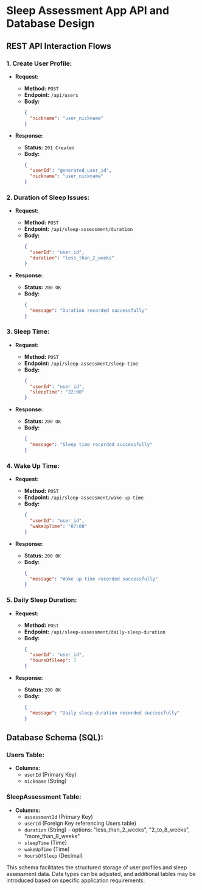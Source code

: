 # Sleep Assessment App API and Database Design

## REST API Interaction Flows

### 1. Create User Profile:

- **Request:**
  - **Method:** `POST`
  - **Endpoint:** `/api/users`
  - **Body:**
    ```json
    {
      "nickname": "user_nickname"
    }
    ```

- **Response:**
  - **Status:** `201 Created`
  - **Body:**
    ```json
    {
      "userId": "generated_user_id",
      "nickname": "user_nickname"
    }
    ```

### 2. Duration of Sleep Issues:

- **Request:**
  - **Method:** `POST`
  - **Endpoint:** `/api/sleep-assessment/duration`
  - **Body:**
    ```json
    {
      "userId": "user_id",
      "duration": "less_than_2_weeks"
    }
    ```

- **Response:**
  - **Status:** `200 OK`
  - **Body:**
    ```json
    {
      "message": "Duration recorded successfully"
    }
    ```

### 3. Sleep Time:

- **Request:**
  - **Method:** `POST`
  - **Endpoint:** `/api/sleep-assessment/sleep-time`
  - **Body:**
    ```json
    {
      "userId": "user_id",
      "sleepTime": "22:00"
    }
    ```

- **Response:**
  - **Status:** `200 OK`
  - **Body:**
    ```json
    {
      "message": "Sleep time recorded successfully"
    }
    ```

### 4. Wake Up Time:

- **Request:**
  - **Method:** `POST`
  - **Endpoint:** `/api/sleep-assessment/wake-up-time`
  - **Body:**
    ```json
    {
      "userId": "user_id",
      "wakeUpTime": "07:00"
    }
    ```

- **Response:**
  - **Status:** `200 OK`
  - **Body:**
    ```json
    {
      "message": "Wake up time recorded successfully"
    }
    ```

### 5. Daily Sleep Duration:

- **Request:**
  - **Method:** `POST`
  - **Endpoint:** `/api/sleep-assessment/daily-sleep-duration`
  - **Body:**
    ```json
    {
      "userId": "user_id",
      "hoursOfSleep": 7
    }
    ```

- **Response:**
  - **Status:** `200 OK`
  - **Body:**
    ```json
    {
      "message": "Daily sleep duration recorded successfully"
    }
    ```

## Database Schema (SQL):

### Users Table:

- **Columns:**
  - `userId` (Primary Key)
  - `nickname` (String)

### SleepAssessment Table:

- **Columns:**
  - `assessmentId` (Primary Key)
  - `userId` (Foreign Key referencing Users table)
  - `duration` (String) - options: "less_than_2_weeks", "2_to_8_weeks", "more_than_8_weeks"
  - `sleepTime` (Time)
  - `wakeUpTime` (Time)
  - `hoursOfSleep` (Decimal)

This schema facilitates the structured storage of user profiles and sleep assessment data. Data types can be adjusted, and additional tables may be introduced based on specific application requirements.

